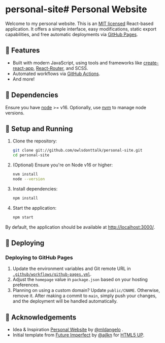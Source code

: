 # personal-site# Personal Website

Welcome to my personal website.
This is an [MIT licensed](https://github.com/mldangelo/personal-site/blob/main/LICENSE) React-based application.
It offers a simple interface, easy modifications, static export capabilities, and free automatic deployments
via [GitHub Pages](https://pages.github.com/).

## 🚀 Features

- Built with modern JavaScript, using tools and frameworks
  like [create-react-app](https://github.com/facebook/create-react-app), [React-Router](https://reactrouter.com/), and
  SCSS.
- Automated workflows via [GitHub Actions](https://github.com/features/actions).
- And more!

## 🔧 Dependencies

Ensure you have [node](https://nodejs.org/) >= v16. Optionally,
use [nvm](https://github.com/nvm-sh/nvm#installing-and-updating) to manage node versions.

## 🚀 Setup and Running

1. Clone the repository:
   ```bash
   git clone git://github.com/owlsdonttalk/personal-site.git
   cd personal-site
   ```
2. (Optional) Ensure you're on Node v16 or higher:
   ```bash
   nvm install
   node --version
   ```
3. Install dependencies:
   ```bash
   npm install
   ```
4. Start the application:
   ```bash
   npm start
   ```

By default, the application should be available at [http://localhost:3000/](http://localhost:3000/).

## 🚢 Deploying

### Deploying to GitHub Pages

1. Update the environment variables and Git remote URL
   in [`.github/workflows/github-pages.yml`](.github/workflows/github-pages.yml).
2. Adjust the `homepage` value in `package.json` based on your hosting preferences.
3. Planning on using a custom domain? Update `public/CNAME`. Otherwise, remove it.
   After making a commit to `main`, simply push your changes, and the deployment will be handled automatically.

## 🙌 Acknowledgements

- Idea & Inspiration [Personal Website](https://github.com/mldangelo/personal-site)
  by [@mldangelo](https://github.com/mldangelo) .
- Initial template from [Future Imperfect](https://html5up.net/future-imperfect) by [@ajlkn](https://github.com/ajlkn)
  for [HTML5 UP](html5up.net).